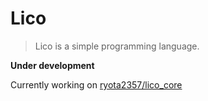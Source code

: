 # Lico

> Lico is a simple programming language.

**Under development**

Currently working on [ryota2357/lico_core](https://github.com/ryota2357/lico_core)
